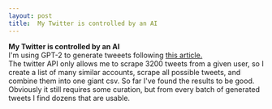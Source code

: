 ```yaml
---
layout: post
title:  My Twitter is controlled by an AI
---
```

**My Twitter is controlled by an AI**\
I'm using GPT-2 to generate tweeets following [this article.](https://minimaxir.com/2020/01/twitter-gpt2-bot/)\
The twitter API only allows me to scrape 3200 tweets from a given user, so I create a list of many similar accounts, scrape all possible tweets, and combine them into one giant csv. So far I've found the results to be good. Obviously it still requires some curation, but from every batch of generated tweets I find dozens that are usable.
